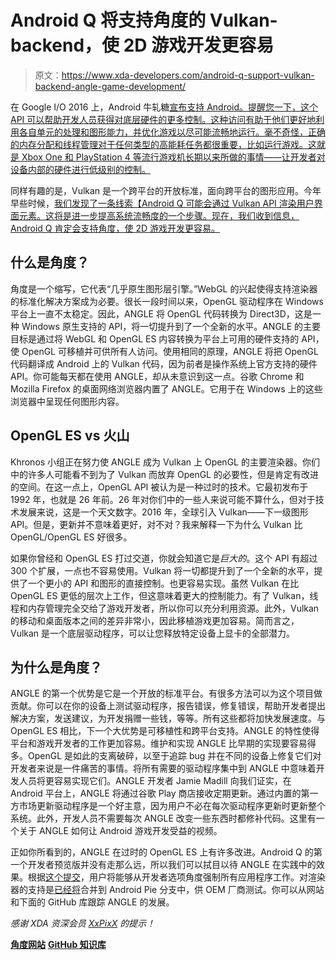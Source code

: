 # Android Q 将支持角度的 Vulkan-backend，使 2D 游戏开发更容易

> 原文：<https://www.xda-developers.com/android-q-support-vulkan-backend-angle-game-development/>

在 Google I/O 2016 上，Android 牛轧糖[宣布支持 Android。提醒您一下，这个 API 可以帮助开发人员获得对底层硬件的更多控制。这种访问有助于他们更好地利用各自单元的处理和图形能力，并优化游戏以尽可能流畅地运行。毫不奇怪，正确的内存分配和线程管理对于任何类型的高能耗任务都很重要，比如运行游戏。这就是 Xbox One 和 PlayStation 4 等流行游戏机长期以来所做的事情——让开发者对设备内部的硬件进行低级别的控制。](https://www.xda-developers.com/google-io-2016-roundup-part-1-google-assistant-google-home-allo-duo-android-n/)

同样有趣的是，Vulkan 是一个跨平台的开放标准，面向跨平台的图形应用。今年早些时候，[我们发现了一条线索【Android Q 可能会通过 Vulkan API 渲染用户界面元素。这将是进一步提高系统流畅度的一个步骤。现在，我们收到信息，Android Q 肯定会支持角度，使 2D 游戏开发更容易。](https://www.xda-developers.com/google-android-q-vulkan-graphics-render-ui/)

## 什么是角度？

角度是一个缩写，它代表“几乎原生图形层引擎。”WebGL 的兴起使得支持渲染器的标准化解决方案成为必要。很长一段时间以来，OpenGL 驱动程序在 Windows 平台上一直不太稳定。因此，ANGLE 将 OpenGL 代码转换为 Direct3D，这是一种 Windows 原生支持的 API，将一切提升到了一个全新的水平。ANGLE 的主要目标是通过将 WebGL 和 OpenGL ES 内容转换为平台上可用的硬件支持的 API，使 OpenGL 可移植并可供所有人访问。使用相同的原理，ANGLE 将把 OpenGL 代码翻译成 Android 上的 Vulkan 代码，因为前者是操作系统上官方支持的硬件 API。你可能每天都在使用 ANGLE，却从未意识到这一点。谷歌 Chrome 和 Mozilla Firefox 的桌面网络浏览器内置了 ANGLE。它用于在 Windows 上的这些浏览器中呈现任何图形内容。

## OpenGL ES vs 火山

Khronos 小组正在努力使 ANGLE 成为 Vulkan 上 OpenGL 的主要渲染器。你们中的许多人可能看不到为了 Vulkan 而放弃 OpenGL 的必要性，但是肯定有改进的空间。在这一点上，OpenGL API 被认为是一种过时的技术。它最初发布于 1992 年，也就是 26 年前。26 年对你们中的一些人来说可能不算什么，但对于技术发展来说，这是一个天文数字。2016 年，全球引入 Vulkan——下一级图形 API。但是，更新并不意味着更好，对不对？我来解释一下为什么 Vulkan 比 OpenGL/OpenGL ES 好很多。

如果你曾经和 OpenGL ES 打过交道，你就会知道它是*巨大的*。这个 API 有超过 300 个扩展，一点也不容易使用。Vulkan 将一切都提升到了一个全新的水平，提供了一个更小的 API 和图形的直接控制。也更容易实现。虽然 Vulkan 在比 OpenGL ES 更低的层次上工作，但这意味着更大的控制能力。有了 Vulkan，线程和内存管理完全交给了游戏开发者，所以你可以充分利用资源。此外，Vulkan 的移动和桌面版本之间的差异非常小，因此移植游戏更加容易。简而言之，Vulkan 是一个底层驱动程序，可以让您释放特定设备上显卡的全部潜力。

## 为什么是角度？

ANGLE 的第一个优势是它是一个开放的标准平台。有很多方法可以为这个项目做贡献。你可以在你的设备上测试驱动程序，报告错误，修复错误，帮助开发者提出解决方案，发送建议，为开发捐赠一些钱，等等。所有这些都将加快发展速度。与 OpenGL ES 相比，下一个大优势是可移植性和跨平台支持。ANGLE 的特性使得平台和游戏开发者的工作更加容易。维护和实现 ANGLE 比早期的实现要容易得多。OpenGL 是如此的支离破碎，以至于追踪 bug 并在不同的设备上修复它们对开发者来说是一件痛苦的事情。将所有需要的驱动程序集中到 ANGLE 中意味着开发人员将更容易实现它们。ANGLE 开发者 Jamie Madill 向我们证实，在 Android 平台上，ANGLE 将通过谷歌 Play 商店接收定期更新。通过内置的第一方市场更新驱动程序是一个好主意，因为用户不必在每次驱动程序更新时更新整个系统。此外，开发人员不需要每次 ANGLE 改变一些东西时都修补代码。这里有一个关于 ANGLE 如何让 Android 游戏开发受益的视频。

正如你所看到的，ANGLE 在过时的 OpenGL ES 上有许多改进。Android Q 的第一个开发者预览版并没有走那么远，所以我们可以拭目以待 ANGLE 在实践中的效果。根据[这个提交](https://chromium-review.googlesource.com/c/angle/angle/+/1330315)，用户将能够从开发者选项角度强制所有应用程序工作。对渲染器的支持是[已经将](https://android-review.googlesource.com/q/branch:pie-angle-preview-dev+status:merged)合并到 Android Pie 分支中，供 OEM 厂商测试。你可以从网站和下面的 GitHub 库跟踪 ANGLE 的发展。

*感谢 XDA 资深会员 [XxPixX](https://forum.xda-developers.com/member.php?u=5015998) 的提示！*

[**角度网站**](https://opensource.google.com/projects/angle) [**GitHub 知识库**](https://github.com/google/angle)
